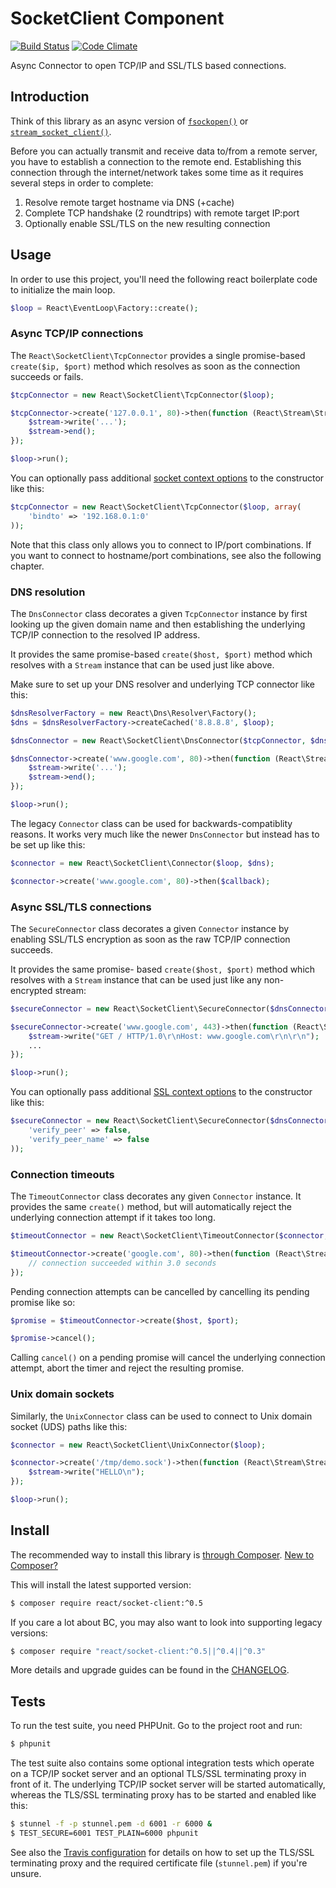 # SocketClient Component

[![Build Status](https://secure.travis-ci.org/reactphp/socket-client.png?branch=master)](http://travis-ci.org/reactphp/socket-client) [![Code Climate](https://codeclimate.com/github/reactphp/socket-client/badges/gpa.svg)](https://codeclimate.com/github/reactphp/socket-client)

Async Connector to open TCP/IP and SSL/TLS based connections.

## Introduction

Think of this library as an async version of
[`fsockopen()`](http://www.php.net/function.fsockopen) or
[`stream_socket_client()`](http://php.net/function.stream-socket-client).

Before you can actually transmit and receive data to/from a remote server, you
have to establish a connection to the remote end. Establishing this connection
through the internet/network takes some time as it requires several steps in
order to complete:

1. Resolve remote target hostname via DNS (+cache)
2. Complete TCP handshake (2 roundtrips) with remote target IP:port
3. Optionally enable SSL/TLS on the new resulting connection

## Usage

In order to use this project, you'll need the following react boilerplate code
to initialize the main loop.

```php
$loop = React\EventLoop\Factory::create();
```

### Async TCP/IP connections

The `React\SocketClient\TcpConnector` provides a single promise-based
`create($ip, $port)` method which resolves as soon as the connection
succeeds or fails.

```php
$tcpConnector = new React\SocketClient\TcpConnector($loop);

$tcpConnector->create('127.0.0.1', 80)->then(function (React\Stream\Stream $stream) {
    $stream->write('...');
    $stream->end();
});

$loop->run();
```

You can optionally pass additional
[socket context options](http://php.net/manual/en/context.socket.php)
to the constructor like this:

```php
$tcpConnector = new React\SocketClient\TcpConnector($loop, array(
    'bindto' => '192.168.0.1:0'
));
```

Note that this class only allows you to connect to IP/port combinations.
If you want to connect to hostname/port combinations, see also the following chapter.

### DNS resolution

The `DnsConnector` class decorates a given `TcpConnector` instance by first
looking up the given domain name and then establishing the underlying TCP/IP
connection to the resolved IP address.

It provides the same promise-based `create($host, $port)` method which resolves with
a `Stream` instance that can be used just like above.

Make sure to set up your DNS resolver and underlying TCP connector like this:

```php
$dnsResolverFactory = new React\Dns\Resolver\Factory();
$dns = $dnsResolverFactory->createCached('8.8.8.8', $loop);

$dnsConnector = new React\SocketClient\DnsConnector($tcpConnector, $dns);

$dnsConnector->create('www.google.com', 80)->then(function (React\Stream\Stream $stream) {
    $stream->write('...');
    $stream->end();
});

$loop->run();
```

The legacy `Connector` class can be used for backwards-compatiblity reasons.
It works very much like the newer `DnsConnector` but instead has to be
set up like this:

```php
$connector = new React\SocketClient\Connector($loop, $dns);

$connector->create('www.google.com', 80)->then($callback);
```

### Async SSL/TLS connections

The `SecureConnector` class decorates a given `Connector` instance by enabling
SSL/TLS encryption as soon as the raw TCP/IP connection succeeds.

It provides the same promise- based `create($host, $port)` method which resolves with
a `Stream` instance that can be used just like any non-encrypted stream:

```php
$secureConnector = new React\SocketClient\SecureConnector($dnsConnector, $loop);

$secureConnector->create('www.google.com', 443)->then(function (React\Stream\Stream $stream) {
    $stream->write("GET / HTTP/1.0\r\nHost: www.google.com\r\n\r\n");
    ...
});

$loop->run();
```

You can optionally pass additional
[SSL context options](http://php.net/manual/en/context.ssl.php)
to the constructor like this:

```php
$secureConnector = new React\SocketClient\SecureConnector($dnsConnector, $loop, array(
    'verify_peer' => false,
    'verify_peer_name' => false
));
```

### Connection timeouts

The `TimeoutConnector` class decorates any given `Connector` instance.
It provides the same `create()` method, but will automatically reject the
underlying connection attempt if it takes too long.

```php
$timeoutConnector = new React\SocketClient\TimeoutConnector($connector, 3.0, $loop);

$timeoutConnector->create('google.com', 80)->then(function (React\Stream\Stream $stream) {
    // connection succeeded within 3.0 seconds
});
```

Pending connection attempts can be cancelled by cancelling its pending promise like so:

```php
$promise = $timeoutConnector->create($host, $port);

$promise->cancel();
```

Calling `cancel()` on a pending promise will cancel the underlying connection
attempt, abort the timer and reject the resulting promise.

### Unix domain sockets

Similarly, the `UnixConnector` class can be used to connect to Unix domain socket (UDS)
paths like this:

```php
$connector = new React\SocketClient\UnixConnector($loop);

$connector->create('/tmp/demo.sock')->then(function (React\Stream\Stream $stream) {
    $stream->write("HELLO\n");
});

$loop->run();
```

## Install

The recommended way to install this library is [through Composer](http://getcomposer.org).
[New to Composer?](http://getcomposer.org/doc/00-intro.md)

This will install the latest supported version:

```bash
$ composer require react/socket-client:^0.5
```

If you care a lot about BC, you may also want to look into supporting legacy versions:

```bash
$ composer require "react/socket-client:^0.5||^0.4||^0.3"
```

More details and upgrade guides can be found in the [CHANGELOG](CHANGELOG.md).

## Tests

To run the test suite, you need PHPUnit. Go to the project root and run:

```bash
$ phpunit
```

The test suite also contains some optional integration tests which operate on a
TCP/IP socket server and an optional TLS/SSL terminating proxy in front of it.
The underlying TCP/IP socket server will be started automatically, whereas the
TLS/SSL terminating proxy has to be started and enabled like this:

```bash
$ stunnel -f -p stunnel.pem -d 6001 -r 6000 &
$ TEST_SECURE=6001 TEST_PLAIN=6000 phpunit
```

See also the [Travis configuration](.travis.yml) for details on how to set up
the TLS/SSL terminating proxy and the required certificate file (`stunnel.pem`)
if you're unsure.
